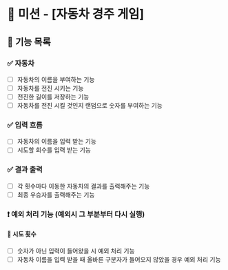 # 💫 미션 - [자동차 경주 게임]## 🎯 기능 목록### ✅ 자동차- [ ] 자동차의 이름을 부여하는 기능- [ ] 자동차를 전진 시키는 기능- [ ] 전진한 길이를 저장하는 기능- [ ] 자동차를 전진 시킬 것인지 랜덤으로 숫자를 부여하는 기능### ✅ 입력 흐름- [ ] 자동차의 이름을 입력 받는 기능- [ ] 시도할 회수를 입력 받는 기능### ✅ 결과 출력- [ ] 각 횟수마다 이동한 자동차의 결과를 출력해주는 기능- [ ] 최종 우승자를 출력해주는 기능### ❗ 예외 처리 기능 (예외시 그 부분부터 다시 실행)#### 🔖 시도 횟수- [ ] 숫자가 아닌 입력이 들어왔을 시 예외 처리 기능- [ ] 자동차 이름을 입력 받을 때 올바른 구분자가 들어오지 않았을 경우 예외 처리 기능